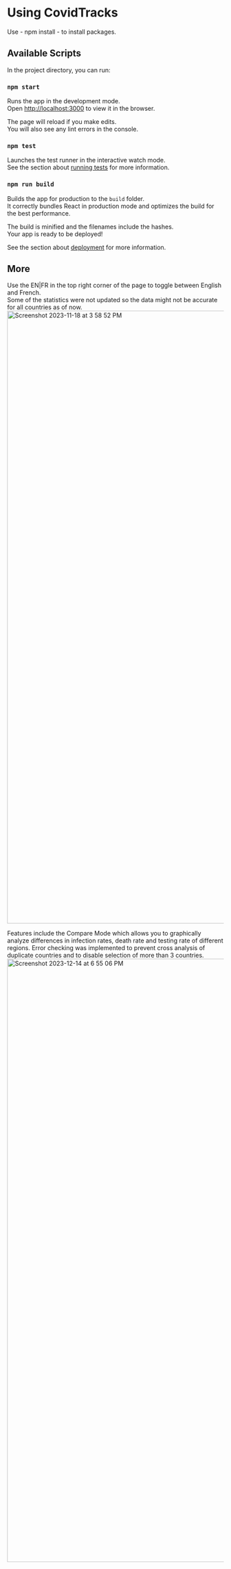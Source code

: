 # Using CovidTracks

Use - npm install - to install packages.

## Available Scripts

In the project directory, you can run:

### `npm start`

Runs the app in the development mode.\
Open [http://localhost:3000](http://localhost:3000) to view it in the browser.

The page will reload if you make edits.\
You will also see any lint errors in the console.

### `npm test`

Launches the test runner in the interactive watch mode.\
See the section about [running tests](https://facebook.github.io/create-react-app/docs/running-tests) for more information.

### `npm run build`

Builds the app for production to the `build` folder.\
It correctly bundles React in production mode and optimizes the build for the best performance.

The build is minified and the filenames include the hashes.\
Your app is ready to be deployed!

See the section about [deployment](https://facebook.github.io/create-react-app/docs/deployment) for more information.

## More

Use the EN|FR in the top right corner of the page to toggle between English and French.\
Some of the statistics were not updated so the data might not be accurate for all countries as of now.
<img width="1424" alt="Screenshot 2023-11-18 at 3 58 52 PM" src="https://github.com/dimeji-code/covid-tracker/assets/34945097/cb694ca9-ce3d-4eed-a0b3-065e644e0dd9">

Features include the Compare Mode which allows you to graphically analyze differences in infection rates, death rate and testing rate of different regions.
Error checking was implemented to prevent cross analysis of duplicate countries and to disable selection of more than 3 countries.
<img width="1402" alt="Screenshot 2023-12-14 at 6 55 06 PM" src="https://github.com/dimeji-code/covid-tracker/assets/34945097/761f1e32-45da-4512-a253-5420bc045ca4">

